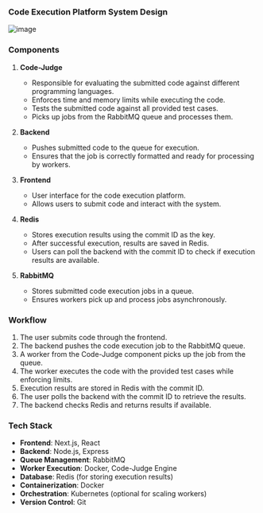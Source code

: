 ### Code Execution Platform System Design

![image](https://github.com/user-attachments/assets/2eb855e3-06b1-4a66-82db-b05927f57617)

### Components

1. **Code-Judge**
   - Responsible for evaluating the submitted code against different programming languages.
   - Enforces time and memory limits while executing the code.
   - Tests the submitted code against all provided test cases.
   - Picks up jobs from the RabbitMQ queue and processes them.

2. **Backend**
   - Pushes submitted code to the queue for execution.
   - Ensures that the job is correctly formatted and ready for processing by workers.

3. **Frontend**
   - User interface for the code execution platform.
   - Allows users to submit code and interact with the system.

4. **Redis**
   - Stores execution results using the commit ID as the key.
   - After successful execution, results are saved in Redis.
   - Users can poll the backend with the commit ID to check if execution results are available.

5. **RabbitMQ**
   - Stores submitted code execution jobs in a queue.
   - Ensures workers pick up and process jobs asynchronously.

### Workflow
1. The user submits code through the frontend.
2. The backend pushes the code execution job to the RabbitMQ queue.
3. A worker from the Code-Judge component picks up the job from the queue.
4. The worker executes the code with the provided test cases while enforcing limits.
5. Execution results are stored in Redis with the commit ID.
6. The user polls the backend with the commit ID to retrieve the results.
7. The backend checks Redis and returns results if available.

### Tech Stack
- **Frontend**: Next.js, React
- **Backend**: Node.js, Express
- **Queue Management**: RabbitMQ
- **Worker Execution**: Docker, Code-Judge Engine
- **Database**: Redis (for storing execution results)
- **Containerization**: Docker
- **Orchestration**: Kubernetes (optional for scaling workers)
- **Version Control**: Git

